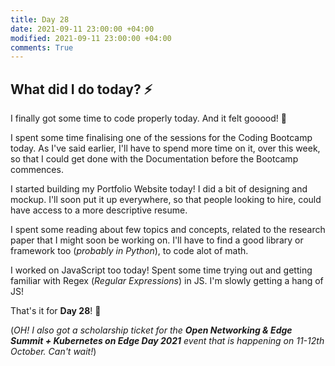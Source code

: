 ```yaml
---
title: Day 28
date: 2021-09-11 23:00:00 +04:00
modified: 2021-09-11 23:00:00 +04:00
comments: True
---
```


## What did I do today? ⚡️

I finally got some time to code properly today. And it felt gooood! 💖

I spent some time finalising one of the sessions for the Coding Bootcamp today. As I've said earlier, I'll have to spend more time on it, over this week, so that I could get done with the Documentation before the Bootcamp commences. 

I started building my Portfolio Website today! I did a bit of designing and mockup. I'll soon put it up everywhere, so that people looking to hire, could have access to a more descriptive resume.

I spent some reading about few topics and concepts, related to the research paper that I might soon be working on. I'll have to find a good library or framework too (*probably in Python*), to code alot of math.

I worked on JavaScript too today! Spent some time trying out and getting familiar with Regex (*Regular Expressions*) in JS. I'm slowly getting a hang of JS!


That's it for **Day 28**! 🚀

(*OH! I also got a scholarship ticket for the **Open Networking & Edge Summit + Kubernetes on Edge Day 2021** event that is happening on 11-12th October. Can't wait!*)